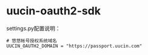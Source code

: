 # uucin-oauth2-sdk


settings.py配置说明：

    # 悠悠帐号授权系统域名
    UUCIN_OAUTH2_DOMAIN = "https://passport.uucin.com"
